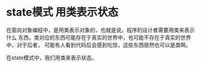 # state模式 用类表示状态

在面向对象编程中，是用类表示对象的，也就是说，程序的设计者需要用类来表示什么
东西，类对应的东西可能存在于真实的世界中，也可能不存在于真实的世界中，对于后者，
可能有人看到代码后会感到吃惊，这些东西居然也可以是类啊。

在state模式中，我们用类来表示状态。

